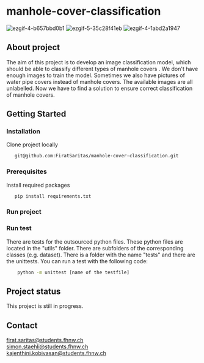 # manhole-cover-classification

![ezgif-4-b657bbd0b1](https://user-images.githubusercontent.com/82641568/169886162-626b7faf-20ef-469b-ae19-8d1b06e74683.gif)
![ezgif-5-35c28f41eb](https://user-images.githubusercontent.com/82641568/169886048-32407b46-122a-4614-bbc0-123ecd151809.gif)
![ezgif-4-1abd2a1947](https://user-images.githubusercontent.com/82641568/169886404-4e68385d-f0f9-4674-871d-7cc4c3b0c60b.gif)


## About project
The aim of this project is to develop an image classification model, which should be able to classify different types of manhole covers . We don't have enough images to train the model. Sometimes we also have pictures of water pipe covers instead of manhole covers.
The available images are all unlabelled. Now we have to find a solution to ensure correct classification of manhole covers.

## Getting Started

### Installation
Clone project locally
 ```sh
    git@github.com:FiratSaritas/manhole-cover-classification.git
 ```

### Prerequisites 
Install required packages
 ```sh
    pip install requirements.txt
 ```

### Run project

### Run test

There are tests for the outsourced python files. These python files are located in the "utils" folder. There are subfolders of the corresponding classes (e.g. dataset). There is a folder with the name "tests" and there are the unittests. 
You can run a test with the following code:
```sh
    python -m unittest [name of the testfile]
 ```

## Project status
This project is still in progress.

## Contact

firat.saritas@students.fhnw.ch<br />
simon.staehli@students.fhnw.ch<br />
kajenthini.kobivasan@students.fhnw.ch
